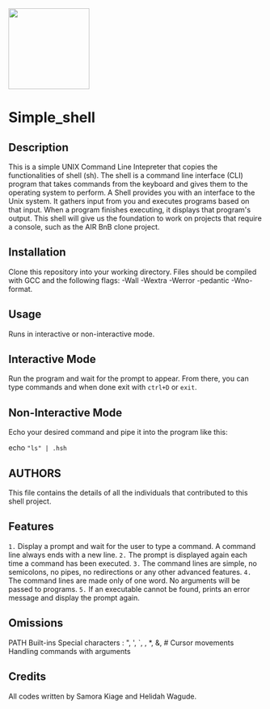 <img src="https://images.fineartamerica.com/images-medium-large-5/simple-shell-2-monica-margarida.jpg" width="160" height=auto />

# Simple_shell

## Description
This is a simple UNIX Command Line Intepreter that copies the functionalities of shell (sh).
The shell is a command line interface (CLI) program that takes commands from the keyboard and gives them to the operating system to perform.
A Shell provides you with an interface to the Unix system. It gathers input from you and executes programs based on that input. When a program finishes executing, it displays that program's output.
This shell will give us the foundation to work on projects that require a console, such as the AIR BnB clone project. 

## Installation
Clone this repository into your working directory. Files should be compiled with GCC and the following flags: -Wall -Wextra -Werror -pedantic -Wno-format.

## Usage
Runs in  interactive or non-interactive mode.

## Interactive Mode
Run the program and wait for the prompt to appear. From there, you can type commands and when done exit with `ctrl+D` or `exit`.

## Non-Interactive Mode
Echo your desired command and pipe it into the program like this:

echo `"ls" | .hsh`

## AUTHORS
This file contains the details of all the individuals that contributed to this shell project.

## Features
`1.` Display a prompt and wait for the user to type a command. A command line always ends with a new line.
`2.` The prompt is displayed again each time a command has been executed.
`3.` The command lines are simple, no semicolons, no pipes, no redirections or any other advanced features.
`4.` The command lines are made only of one word. No arguments will be passed to programs.
`5.` If an executable cannot be found, prints an error message and display the prompt again.

## Omissions
PATH
Built-ins
Special characters : ", ', `, \, *, &, #
Cursor movements
Handling commands with arguments

## Credits
All codes written by Samora Kiage and Helidah Wagude.
